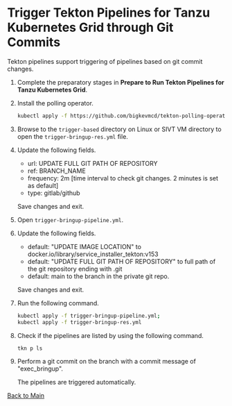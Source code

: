 # Trigger Tekton Pipelines for Tanzu Kubernetes Grid through Git Commits

Tekton pipelines support triggering of pipelines based on git commit changes. 

1. Complete the preparatory stages in **Prepare to Run Tekton Pipelines for Tanzu Kubernetes Grid**. 

2. Install the polling operator.

   ```sh
   kubectl apply -f https://github.com/bigkevmcd/tekton-polling-operator/releases/download/v0.4.0/release-v0.4.0.yaml
   ```

3. Browse to the `trigger-based` directory on Linux or SIVT VM directory to open the `trigger-bringup-res.yml` file.

4. Update the following fields. 
      
      - url: UPDATE FULL GIT PATH OF REPOSITORY
      - ref: BRANCH_NAME
      - frequency: 2m [time interval to check git changes. 2 minutes is set as default]
      - type: gitlab/github
 
   Save changes and exit. 

5. Open `trigger-bringup-pipeline.yml`.

6. Update the following fields.

    - default: "UPDATE IMAGE LOCATION" to docker.io/library/service_installer_tekton:v153
    - default: "UPDATE FULL GIT PATH OF REPOSITORY" to full path of the git repository ending with .git
    - default: main to the branch in the private git repo. 
  
   Save changes and exit.

7. Run the following command.

   ```sh 
   kubectl apply -f trigger-bringup-pipeline.yml; 
   kubectl apply -f trigger-bringup-res.yml
   ```

8. Check if the pipelines are listed by using the following command.

   ```sh
   tkn p ls
   ```

9. Perform a git commit on the branch with a commit message of "exec_bringup".

   The pipelines are triggered automatically.

[Back to Main](../README.md)

